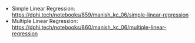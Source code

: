 * Simple Linear Regression: https://dphi.tech/notebooks/859/manish_kc_06/simple-linear-regression
* Multiple Linear Regression: https://dphi.tech/notebooks/860/manish_kc_06/multiple-linear-regression